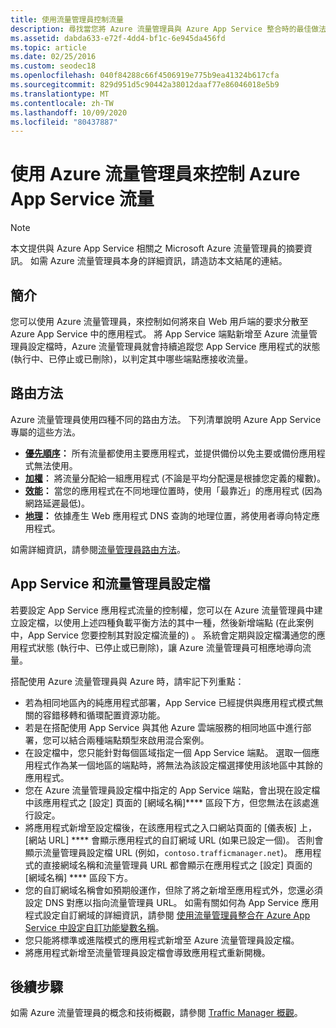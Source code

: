 ```yaml
---
title: 使用流量管理員控制流量
description: 尋找當您將 Azure 流量管理員與 Azure App Service 整合時的最佳做法。
ms.assetid: dabda633-e72f-4dd4-bf1c-6e945da456fd
ms.topic: article
ms.date: 02/25/2016
ms.custom: seodec18
ms.openlocfilehash: 040f84288c66f4506919e775b9ea41324b617cfa
ms.sourcegitcommit: 829d951d5c90442a38012daaf77e86046018e5b9
ms.translationtype: MT
ms.contentlocale: zh-TW
ms.lasthandoff: 10/09/2020
ms.locfileid: "80437887"
---
```

# <a name="controlling-azure-app-service-traffic-with-azure-traffic-manager"></a>使用 Azure 流量管理員來控制 Azure App Service 流量
> [!NOTE]
> 本文提供與 Azure App Service 相關之 Microsoft Azure 流量管理員的摘要資訊。 如需 Azure 流量管理員本身的詳細資訊，請造訪本文結尾的連結。
> 
> 

## <a name="introduction"></a>簡介
您可以使用 Azure 流量管理員，來控制如何將來自 Web 用戶端的要求分散至 Azure App Service 中的應用程式。 將 App Service 端點新增至 Azure 流量管理員設定檔時，Azure 流量管理員就會持續追蹤您 App Service 應用程式的狀態 (執行中、已停止或已刪除)，以判定其中哪些端點應接收流量。

## <a name="routing-methods"></a>路由方法
Azure 流量管理員使用四種不同的路由方法。 下列清單說明 Azure App Service 專屬的這些方法。

* **[優先順序](../traffic-manager/traffic-manager-routing-methods.md#priority-traffic-routing-method)：** 所有流量都使用主要應用程式，並提供備份以免主要或備份應用程式無法使用。
* **[加權](../traffic-manager/traffic-manager-routing-methods.md#weighted)︰** 將流量分配給一組應用程式 (不論是平均分配還是根據您定義的權數)。
* **[效能](../traffic-manager/traffic-manager-routing-methods.md#performance)：** 當您的應用程式在不同地理位置時，使用「最靠近」的應用程式 (因為網路延遲最低)。
* **[地理](../traffic-manager/traffic-manager-routing-methods.md#geographic)：** 依據產生 Web 應用程式 DNS 查詢的地理位置，將使用者導向特定應用程式。 

如需詳細資訊，請參閱[流量管理員路由方法](../traffic-manager/traffic-manager-routing-methods.md)。

## <a name="app-service-and-traffic-manager-profiles"></a>App Service 和流量管理員設定檔
若要設定 App Service 應用程式流量的控制權，您可以在 Azure 流量管理員中建立設定檔，以使用上述四種負載平衡方法的其中一種，然後新增端點 (在此案例中，App Service 您要控制其對設定檔流量的) 。 系統會定期與設定檔溝通您的應用程式狀態 (執行中、已停止或已刪除)，讓 Azure 流量管理員可相應地導向流量。

搭配使用 Azure 流量管理員與 Azure 時，請牢記下列重點：

* 若為相同地區內的純應用程式部署，App Service 已經提供與應用程式模式無關的容錯移轉和循環配置資源功能。
* 若是在搭配使用 App Service 與其他 Azure 雲端服務的相同地區中進行部署，您可以結合兩種端點類型來啟用混合案例。
* 在設定檔中，您只能針對每個區域指定一個 App Service 端點。 選取一個應用程式作為某一個地區的端點時，將無法為該設定檔選擇使用該地區中其餘的應用程式。
* 您在 Azure 流量管理員設定檔中指定的 App Service 端點，會出現在設定檔中該應用程式之 [設定] 頁面的 [網域名稱]**** 區段下方，但您無法在該處進行設定。
* 將應用程式新增至設定檔後，在該應用程式之入口網站頁面的 [儀表板] 上，[網站 URL] **** 會顯示應用程式的自訂網域 URL (如果已設定一個)。 否則會顯示流量管理員設定檔 URL (例如，`contoso.trafficmanager.net`)。 應用程式的直接網域名稱和流量管理員 URL 都會顯示在應用程式之 [設定] 頁面的 [網域名稱] **** 區段下方。
* 您的自訂網域名稱會如預期般運作，但除了將之新增至應用程式外，您還必須設定 DNS 對應以指向流量管理員 URL。 如需有關如何為 App Service 應用程式設定自訂網域的詳細資訊，請參閱 [使用流量管理員整合在 Azure App Service 中設定自訂功能變數名稱](configure-domain-traffic-manager.md)。
* 您只能將標準或進階模式的應用程式新增至 Azure 流量管理員設定檔。
* 將應用程式新增至流量管理員設定檔會導致應用程式重新開機。

## <a name="next-steps"></a>後續步驟
如需 Azure 流量管理員的概念和技術概觀，請參閱 [Traffic Manager 概觀](../traffic-manager/traffic-manager-overview.md)。


